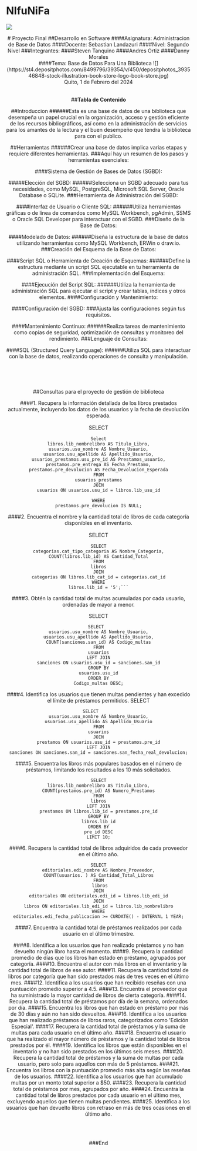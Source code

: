 # NIfuNiFa
![](https://qiu.itq.edu.ec/Principal/imgLogin/ITQ.png)

<Center>
# Proyecto Final
##Desarrollo en Software
####Asignatura: Administracion de Base de Datos
####Docente: Sebastian Landazuri
####Nivel: Segundo Nivel
###Integrantes: 
####Steven Tanquino 
####Andres Ortiz
####Danny Morales
<br>
####Tema: Base de Datos Para Una Biblioteca
![](https://st4.depositphotos.com/8499796/39354/v/450/depositphotos_393546848-stock-illustration-book-store-logo-book-store.jpg)
<center>Quito, 1 de Febrero del 2024
<br>
<br>




##**Tabla de Contenido**

<div class="texto-izquierda">
##Introduccion 
######Esta es una base de datos de una  biblioteca que desempeña un papel crucial en la organización, acceso y gestión eficiente de los recursos bibliográficos, así como en la administración de servicios para los amantes de la lectura y el buen desempeño que tendra la biblioteca para con el publico.

##Herramientas 
######Crear una base de datos implica varias etapas y requiere diferentes herramientas. ###Aquí hay un resumen de los pasos y herramientas esenciales:

####Sistema de Gestión de Bases de Datos (SGBD):

#####Elección del SGBD:
######Selecciona un SGBD adecuado para tus necesidades, como MySQL, PostgreSQL, Microsoft SQL Server, Oracle Database o SQLite.
###Herramienta de Administración del SGBD:

####Interfaz de Usuario o Cliente SQL:
######Utiliza herramientas gráficas o de línea de comandos como MySQL Workbench, pgAdmin, SSMS o Oracle SQL Developer para interactuar con el SGBD.
###Diseño de la Base de Datos:

####Modelado de Datos:
######Diseña la estructura de la base de datos utilizando herramientas como MySQL Workbench, ERWin o draw.io.
###Creación del Esquema de la Base de Datos:

####Script SQL o Herramienta de Creación de Esquemas:
######Define la estructura mediante un script SQL ejecutable en tu herramienta de administración SQL.
###Implementación del Esquema:

####Ejecución del Script SQL:
######Utiliza la herramienta de administración SQL para ejecutar el script y crear tablas, índices y otros elementos.
####Configuración y Mantenimiento:

####Configuración del SGBD:
###Ajusta las configuraciones según tus requisitos.

####Mantenimiento Continuo:
######Realiza tareas de mantenimiento como copias de seguridad, optimización de consultas y monitoreo del rendimiento.
###Lenguaje de Consultas:

####SQL (Structured Query Language): 
######Utiliza SQL para interactuar con la base de datos, realizando operaciones de consulta y manipulación.


<br>
<br>
<br>

##Consultas para el proyecto de gestión de biblioteca

####1. Recupera la información detallada de los libros prestados actualmente, incluyendo los datos de los usuarios y la fecha de devolución esperada.

SELECT　

	Select
    libros.lib_nombrelibro AS Titulo_Libro,
    usuarios.usu_nombre AS Nombre_Usuario,
    usuarios.usu_apellido AS Apellido_Usuario,
    usuarios_prestamos.usu_pre_id AS Prestamos_usuario,
    prestamos.pre_entrega AS Fecha_Prestamo,
    prestamos.pre_devolucion AS Fecha_Devolucion_Esperada
    FROM
    usuarios_prestamos
    JOIN
    usuarios ON usuarios.usu_id = libros.lib_usu_id

    WHERE
    prestamos.pre_devolucion IS NULL;



<div align = "center">
<img src = "">
</div>
####2. Encuentra el nombre y la cantidad total de libros de cada categoría disponibles en el inventario.

SELECT　
	
	SELECT
    categorias.cat_tipo_categoria AS Nombre_Categoria,
    COUNT(libros.lib_id) AS Cantidad_Total
	FROM
    libros
	JOIN
    categorias ON libros.lib_cat_id = categorias.cat_id
	WHERE
    libros.lib_id = '5';```
####3. Obtén la cantidad total de multas acumuladas por cada usuario, ordenadas de mayor a menor.

SELECT

	SELECT	
    usuarios.usu_nombre AS Nombre_Usuario,
    usuarios.usu_apellido AS Apellido_Usuario,
    COUNT(sanciones.san_id) AS Codigo_multas
	FROM
    usuarios
	LEFT JOIN
    sanciones ON usuarios.usu_id = sanciones.san_id
	GROUP BY
    usuarios.usu_id
	ORDER BY
    Codigo_multas DESC;

####4. Identifica los usuarios que tienen multas pendientes y han excedido el límite de préstamos permitidos.
SELECT

	SELECT		
    usuarios.usu_nombre AS Nombre_Usuario,
    usuarios.usu_apellido AS Apellido_Usuario
	FROM
    usuarios
	JOIN
    prestamos ON usuarios.usu_id = prestamos.pre_id
	LEFT JOIN
    sanciones ON sanciones.san_id = sanciones.san_fecha_real_devolucion;
	
####5. Encuentra los libros más populares basados en el número de préstamos, limitando los resultados a los 10 más solicitados.

	SELECT
    libros.lib_nombrelibro AS Titulo_Libro,
    COUNT(prestamos.pre_id) AS Numero_Prestamos
	FROM
    libros
	LEFT JOIN
    prestamos ON libros.lib_id = prestamos.pre_id
	GROUP BY
    libros.lib_id
	ORDER BY
    pre_id DESC
	LIMIT 10;
	

####6. Recupera la cantidad total de libros adquiridos de cada proveedor en el último año.

	SELECT
    editoriales.edi_nombre AS Nombre_Proveedor,
    COUNT(usuarios. ) AS Cantidad_Total_Libros
	FROM
  	 libros
	JOIN
    editoriales ON editoriales.edi_id = libros.lib_edi_id
	JOIN
    libros ON editoriales.lib_edi_id = libros.lib_nombrelibro
	WHERE
    editoriales.edi_fecha_publicacion >= CURDATE() - INTERVAL 1 YEAR;
	
   
####7. Encuentra la cantidad total de préstamos realizados por cada usuario en el último trimestre.

####8. Identifica a los usuarios que han realizado préstamos y no han devuelto ningún libro hasta el momento.
####9. Recupera la cantidad promedio de días que los libros han estado en préstamo, agrupados por categoría.
####10. Encuentra el autor con más libros en el inventario y la cantidad total de libros de ese autor.
####11. Recupera la cantidad total de libros por categoría que han sido prestados más de tres veces en el último mes.
####12. Identifica a los usuarios que han recibido reseñas con una puntuación promedio superior a 4.5.
####13. Encuentra el proveedor que ha suministrado la mayor cantidad de libros de cierta categoría.
####14. Recupera la cantidad total de préstamos por día de la semana, ordenados por día.
####15. Encuentra los libros que han estado en préstamo por más de 30 días y aún no han sido devueltos.
####16. Identifica a los usuarios que han realizado préstamos de libros raros, categorizados como 'Edición Especial'.
####17. Recupera la cantidad total de préstamos y la suma de multas para cada usuario en el último año.
####18. Encuentra el usuario que ha realizado el mayor número de préstamos y la cantidad total de libros prestados por él.
####19. Identifica los libros que están disponibles en el inventario y no han sido prestados en los últimos seis meses.
####20. Recupera la cantidad total de préstamos y la suma de multas por cada usuario, pero solo para aquellos con más de 5 préstamos.
####21. Encuentra los libros con la puntuación promedio más alta según las reseñas de los usuarios.
####22. Identifica a los usuarios que han acumulado multas por un monto total superior a $50.
####23. Recupera la cantidad total de préstamos por mes, agrupados por año.
####24. Encuentra la cantidad total de libros prestados por cada usuario en el último mes, excluyendo aquellos que tienen multas pendientes.
####25. Identifica a los usuarios que han devuelto libros con retraso en más de tres ocasiones en el último año.


<BR>
<br>

###End
